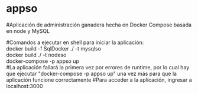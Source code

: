 # appso
#Aplicación de administración ganadera hecha en Docker Compose basada en node y MySQL

#Comandos a ejecutar en shell para iniciar la aplicación:   
docker build -f SqlDocker ./ -t mysqlso   
docker build ./ -t nodeso   
docker-compose -p appso up   
#La aplicación fallará la primera vez por errores de runtime, por lo cual hay que ejecutar "docker-compose -p appso up" una vez más para que la aplicación funcione correctamente
#Para acceder a la aplicación, ingresar a localhost:3000   
